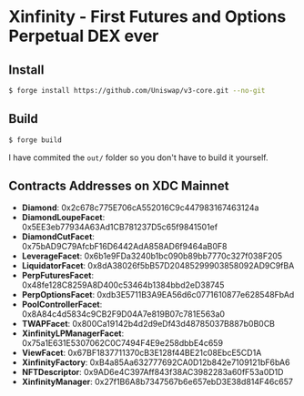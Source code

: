 # Xinfinity - First Futures and Options Perpetual DEX ever



## Install

```bash
$ forge install https://github.com/Uniswap/v3-core.git --no-git
```

## Build

```bash	
$ forge build
```

I have commited the `out/` folder so you don't have to build it yourself.

## Contracts Addresses on XDC Mainnet

- **Diamond**: 0x2c678c775E706cA552016C9c447983167463124a
- **DiamondLoupeFacet**: 0x5EE3eb77934A63Ad1CB781237D5c65f9841501ef
- **DiamondCutFacet**: 0x75bAD9C79AfcbF16D6442AdA858AD6f9464aB0F8
- **LeverageFacet**: 0x6b1e9FDa3240b1bc090b89bb7770c327f038F205
- **LiquidatorFacet**: 0x8dA38026f5bB57D20485299903858092AD9C9fBA
- **PerpFuturesFacet**: 0x48fe128C8259A8D400c53464b1384bbd2eD38745
- **PerpOptionsFacet**: 0xdb3E5711B3A9EA56d6c0771610877e628548FbAd
- **PoolControllerFacet**: 0x8A84c4d5834c9CB2F9D04A7e819B07c781E563a0
- **TWAPFacet**: 0x800Ca19142b4d2d9eDf43d48785037B887b0B0CB
- **XinfinityLPManagerFacet**: 0x75a1E631E5307062C0C7494F4E9e258dbbE4c659
- **ViewFacet**: 0x67BF1837711370cB3E128f44BE21c08EbcE5CD1A
- **XinfinityFactory**: 0xB4a85Aa632777692CA0D12b842e7109121bF6bA6
- **NFTDescriptor**: 0x9AD6e4C397Aff843f38AC3982283a60fF53a0D1D
- **XinfinityManager**: 0x27f1B6A8b7347567b6e657ebD3E38d814F46c657